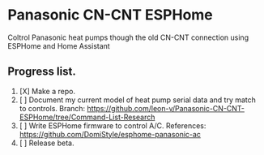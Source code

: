 # Panasonic CN-CNT ESPHome
 Coltrol Panasonic heat pumps though the old  CN-CNT connection using ESPHome and Home Assistant

## Progress list.
1. [X] Make a repo.
2. [ ] Document my current model of heat pump serial data and try match to controls. Branch: https://github.com/leon-v/Panasonic-CN-CNT-ESPHome/tree/Command-List-Research
3. [ ] Write ESPHome firmware to control A/C. References: https://github.com/DomiStyle/esphome-panasonic-ac
4. [ ] Release beta.
